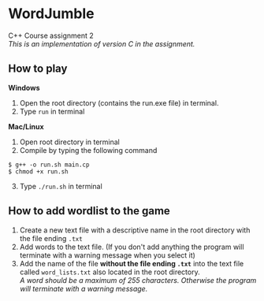 # WordJumble
C++ Course assignment 2\
_This is an implementation of version C in the assignment._

## How to play
**Windows**
1. Open the root directory (contains the run.exe file) in terminal.
2. Type `run` in terminal

**Mac/Linux**
1. Open root directory in terminal
2. Compile by typing the following command
```
$ g++ -o run.sh main.cp
$ chmod +x run.sh
```
3. Type `./run.sh` in terminal

## How to add wordlist to the game
1. Create a new text file with a descriptive name in the root directory with the file ending `.txt`
2. Add words to the text file. (If you don't add anything the program will terminate with a warning message when you select it)
3. Add the name of the file **without the file ending `.txt`** into the text file called `word_lists.txt` also located in the root directory.\
_A word should  be a maximum of 255 characters. Otherwise the program will terminate with a warning message._

